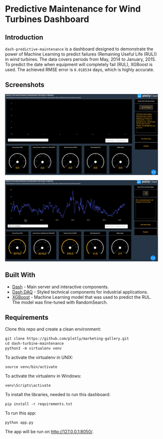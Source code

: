 # Predictive Maintenance for Wind Turbines Dashboard

## Introduction

`dash-predictive-maintenance` is a dashboard designed to demonstrate the power of Machine Learning to predict failures (Remaining Useful Life (RUL)) in wind turbines. The data covers periods from May, 2014 to January, 2015. To predict the date when equipment will completely fail (RUL), XGBoost is used. The achieved RMSE error is `0.018534` days, which is highly accurate.

## Screenshots
![initial](screenshots/screenshot1.png)

![initial](screenshots/screenshot2.png)

## Built With
* [Dash](https://dash.plot.ly/) - Main server and interactive components.
* [Dash DAQ](https://dash.plot.ly/dash-daq) - Styled technical components for industrial applications.
* [XGBoost](https://xgboost.readthedocs.io/en/latest/) - Machine Learning model that was used to predict the RUL. The model was fine-tuned with RandomSearch.


## Requirements
Clone this repo and create a clean environment:
```
git clone https://github.com/plotly/marketing-gallery.git
cd dash-turbine-maintenance
python3 -m virtualenv venv
```
To activate the virtualenv in UNIX:
```
source venv/bin/activate
```
To activate the virtualenv in Windows:
```
venv\Scripts\activate
```
To install the libraries, needed to run this dashboard:
```
pip install -r requirements.txt
```
To run this app:
```
python app.py
```
The app will be run on  http://127.0.0.1:8050/.

